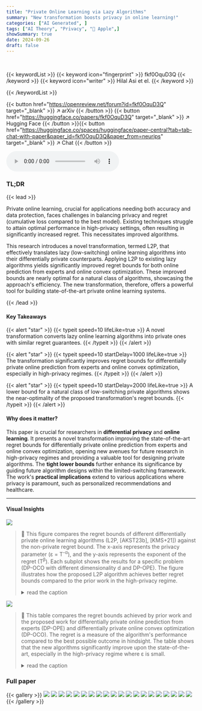 ```yaml
---
title: "Private Online Learning via Lazy Algorithms"
summary: "New transformation boosts privacy in online learning!"
categories: ["AI Generated", ]
tags: ["AI Theory", "Privacy", "🏢 Apple",]
showSummary: true
date: 2024-09-26
draft: false
---
```


<br>

{{< keywordList >}}
{{< keyword icon="fingerprint" >}} fkf0OquD3Q {{< /keyword >}}
{{< keyword icon="writer" >}} Hilal Asi et el. {{< /keyword >}}
 
{{< /keywordList >}}

{{< button href="https://openreview.net/forum?id=fkf0OquD3Q" target="_blank" >}}
↗ arXiv
{{< /button >}}
{{< button href="https://huggingface.co/papers/fkf0OquD3Q" target="_blank" >}}
↗ Hugging Face
{{< /button >}}{{< button href="https://huggingface.co/spaces/huggingface/paper-central?tab=tab-chat-with-paper&paper_id=fkf0OquD3Q&paper_from=neurips" target="_blank" >}}
↗ Chat
{{< /button >}}




<audio controls>
    <source src="https://ai-paper-reviewer.com/fkf0OquD3Q/podcast.wav" type="audio/wav">
    Your browser does not support the audio element.
</audio>


### TL;DR


{{< lead >}}

Private online learning, crucial for applications needing both accuracy and data protection, faces challenges in balancing privacy and regret (cumulative loss compared to the best model).  Existing techniques struggle to attain optimal performance in high-privacy settings, often resulting in significantly increased regret.  This necessitates improved algorithms. 

This research introduces a novel transformation, termed L2P, that effectively translates lazy (low-switching) online learning algorithms into their differentially private counterparts. Applying L2P to existing lazy algorithms yields significantly improved regret bounds for both online prediction from experts and online convex optimization. These improved bounds are nearly optimal for a natural class of algorithms, showcasing the approach's efficiency.  The new transformation, therefore, offers a powerful tool for building state-of-the-art private online learning systems.

{{< /lead >}}


#### Key Takeaways

{{< alert "star" >}}
{{< typeit speed=10 lifeLike=true >}} A novel transformation converts lazy online learning algorithms into private ones with similar regret guarantees. {{< /typeit >}}
{{< /alert >}}

{{< alert "star" >}}
{{< typeit speed=10 startDelay=1000 lifeLike=true >}} The transformation significantly improves regret bounds for differentially private online prediction from experts and online convex optimization, especially in high-privacy regimes. {{< /typeit >}}
{{< /alert >}}

{{< alert "star" >}}
{{< typeit speed=10 startDelay=2000 lifeLike=true >}} A lower bound for a natural class of low-switching private algorithms shows the near-optimality of the proposed transformation's regret bounds. {{< /typeit >}}
{{< /alert >}}

#### Why does it matter?
This paper is crucial for researchers in **differential privacy** and **online learning**. It presents a novel transformation improving the state-of-the-art regret bounds for differentially private online prediction from experts and online convex optimization, opening new avenues for future research in high-privacy regimes and providing a valuable tool for designing private algorithms.  The **tight lower bounds** further enhance its significance by guiding future algorithm designs within the limited-switching framework. The work's **practical implications** extend to various applications where privacy is paramount, such as personalized recommendations and healthcare.

------
#### Visual Insights



![](https://ai-paper-reviewer.com/fkf0OquD3Q/figures_1_1.jpg)

> 🔼 This figure compares the regret bounds of different differentially private online learning algorithms (L2P, [AKST23b], [KMS+21]) against the non-private regret bound.  The x-axis represents the privacy parameter (ε = T<sup>-α</sup>), and the y-axis represents the exponent of the regret (T<sup>β</sup>). Each subplot shows the results for a specific problem (DP-OCO with different dimensionality d and DP-OPE). The figure illustrates how the proposed L2P algorithm achieves better regret bounds compared to the prior work in the high-privacy regime.
> <details>
> <summary>read the caption</summary>
> Figure 1: Regret bounds for (a) DP-OCO with d = poly log(T), (b) DP-OCO with d = T1/3 and (c) DP-OPE with d = T. We denote the privacy parameter ε = T-α and regret Tβ, and plot β as a function of α (ignoring logarithmic factors).
> </details>





![](https://ai-paper-reviewer.com/fkf0OquD3Q/tables_1_1.jpg)

> 🔼 This table compares the regret bounds achieved by prior work and the proposed work for differentially private online prediction from experts (DP-OPE) and differentially private online convex optimization (DP-OCO).  The regret is a measure of the algorithm's performance compared to the best possible outcome in hindsight.  The table shows that the new algorithms significantly improve upon the state-of-the-art, especially in the high-privacy regime where ε is small.
> <details>
> <summary>read the caption</summary>
> Table 1: Regret for approximate (ε, δ)-DP algorithms. For readability, we omit logarithmic factors that depend on T and 1/δ.
> </details>





### Full paper

{{< gallery >}}
<img src="https://ai-paper-reviewer.com/fkf0OquD3Q/1.png" class="grid-w50 md:grid-w33 xl:grid-w25" />
<img src="https://ai-paper-reviewer.com/fkf0OquD3Q/2.png" class="grid-w50 md:grid-w33 xl:grid-w25" />
<img src="https://ai-paper-reviewer.com/fkf0OquD3Q/3.png" class="grid-w50 md:grid-w33 xl:grid-w25" />
<img src="https://ai-paper-reviewer.com/fkf0OquD3Q/4.png" class="grid-w50 md:grid-w33 xl:grid-w25" />
<img src="https://ai-paper-reviewer.com/fkf0OquD3Q/5.png" class="grid-w50 md:grid-w33 xl:grid-w25" />
<img src="https://ai-paper-reviewer.com/fkf0OquD3Q/6.png" class="grid-w50 md:grid-w33 xl:grid-w25" />
<img src="https://ai-paper-reviewer.com/fkf0OquD3Q/7.png" class="grid-w50 md:grid-w33 xl:grid-w25" />
<img src="https://ai-paper-reviewer.com/fkf0OquD3Q/8.png" class="grid-w50 md:grid-w33 xl:grid-w25" />
<img src="https://ai-paper-reviewer.com/fkf0OquD3Q/9.png" class="grid-w50 md:grid-w33 xl:grid-w25" />
<img src="https://ai-paper-reviewer.com/fkf0OquD3Q/10.png" class="grid-w50 md:grid-w33 xl:grid-w25" />
<img src="https://ai-paper-reviewer.com/fkf0OquD3Q/11.png" class="grid-w50 md:grid-w33 xl:grid-w25" />
<img src="https://ai-paper-reviewer.com/fkf0OquD3Q/12.png" class="grid-w50 md:grid-w33 xl:grid-w25" />
<img src="https://ai-paper-reviewer.com/fkf0OquD3Q/13.png" class="grid-w50 md:grid-w33 xl:grid-w25" />
<img src="https://ai-paper-reviewer.com/fkf0OquD3Q/14.png" class="grid-w50 md:grid-w33 xl:grid-w25" />
<img src="https://ai-paper-reviewer.com/fkf0OquD3Q/15.png" class="grid-w50 md:grid-w33 xl:grid-w25" />
<img src="https://ai-paper-reviewer.com/fkf0OquD3Q/16.png" class="grid-w50 md:grid-w33 xl:grid-w25" />
<img src="https://ai-paper-reviewer.com/fkf0OquD3Q/17.png" class="grid-w50 md:grid-w33 xl:grid-w25" />
<img src="https://ai-paper-reviewer.com/fkf0OquD3Q/18.png" class="grid-w50 md:grid-w33 xl:grid-w25" />
<img src="https://ai-paper-reviewer.com/fkf0OquD3Q/19.png" class="grid-w50 md:grid-w33 xl:grid-w25" />
<img src="https://ai-paper-reviewer.com/fkf0OquD3Q/20.png" class="grid-w50 md:grid-w33 xl:grid-w25" />
{{< /gallery >}}